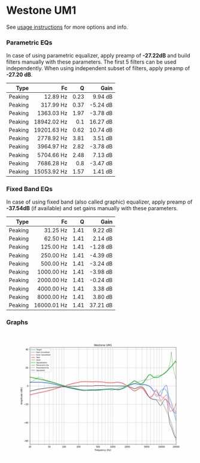 # Westone UM1
See [usage instructions](https://github.com/jaakkopasanen/AutoEq#usage) for more options and info.

### Parametric EQs
In case of using parametric equalizer, apply preamp of **-27.22dB** and build filters manually
with these parameters. The first 5 filters can be used independently.
When using independent subset of filters, apply preamp of **-27.20 dB**.

| Type    | Fc          |    Q | Gain     |
|--------:|------------:|-----:|---------:|
| Peaking | 12.89 Hz    | 0.23 | 9.94 dB  |
| Peaking | 317.99 Hz   | 0.37 | -5.24 dB |
| Peaking | 1363.03 Hz  | 1.97 | -3.78 dB |
| Peaking | 18942.02 Hz | 0.1  | 16.27 dB |
| Peaking | 19201.63 Hz | 0.62 | 10.74 dB |
| Peaking | 2778.92 Hz  | 3.81 | 3.51 dB  |
| Peaking | 3964.97 Hz  | 2.82 | -3.78 dB |
| Peaking | 5704.66 Hz  | 2.48 | 7.13 dB  |
| Peaking | 7686.28 Hz  | 0.8  | -3.47 dB |
| Peaking | 15053.92 Hz | 1.57 | 1.41 dB  |

### Fixed Band EQs
In case of using fixed band (also called graphic) equalizer, apply preamp of **-37.54dB**
(if available) and set gains manually with these parameters.

| Type    | Fc          |    Q | Gain     |
|--------:|------------:|-----:|---------:|
| Peaking | 31.25 Hz    | 1.41 | 9.22 dB  |
| Peaking | 62.50 Hz    | 1.41 | 2.14 dB  |
| Peaking | 125.00 Hz   | 1.41 | -1.28 dB |
| Peaking | 250.00 Hz   | 1.41 | -4.39 dB |
| Peaking | 500.00 Hz   | 1.41 | -3.24 dB |
| Peaking | 1000.00 Hz  | 1.41 | -3.98 dB |
| Peaking | 2000.00 Hz  | 1.41 | -0.24 dB |
| Peaking | 4000.00 Hz  | 1.41 | 3.38 dB  |
| Peaking | 8000.00 Hz  | 1.41 | 3.80 dB  |
| Peaking | 16000.01 Hz | 1.41 | 37.21 dB |

### Graphs
![](./Westone%20UM1.png)